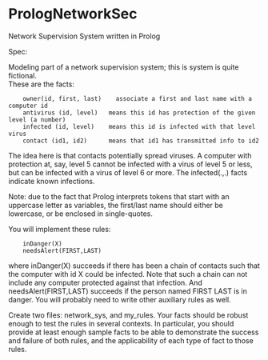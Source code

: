 # PrologNetworkSec
Network Supervision System written in Prolog

Spec:

Modeling part of a network supervision system; this is system is quite fictional.  
These are the facts:

        owner(id, first, last)    associate a first and last name with a computer id
        antivirus (id, level)   means this id has protection of the given level (a number)
        infected (id, level)    means this id is infected with that level virus 
        contact (id1, id2)      means that id1 has transmitted info to id2

The idea here is that contacts potentially spread viruses. A computer with protection
at, say, level 5 cannot be infected with a virus of level 5 or less, but 
can be infected with a virus of level 6 or more.  The infected(.,.) facts indicate known 
infections.

Note: due to the fact that Prolog interprets tokens that start with an uppercase letter as 
variables, the first/last name should either be lowercase, or be enclosed in single-quotes.

You will implement these rules:

        inDanger(X)
        needsAlert(FIRST,LAST)

where inDanger(X) succeeds if there has been a chain of contacts such that the
computer with id X could be infected. Note that such a chain can not include any computer
protected against that infection. And needsAlert(FIRST,LAST) succeeds if the person 
named FIRST LAST is in danger. You will probably need to write other auxiliary rules as well.

Create two files: network_sys, and my_rules.  Your facts should be robust
enough to test the rules in several contexts. In particular, you should provide at
least enough sample facts to be able to demonstrate the success and failure of both
rules, and the applicability of each type of fact to those rules.

